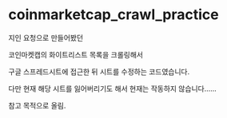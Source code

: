 # coinmarketcap_crawl_practice

지인 요청으로 만들어봤던

코인마켓캡의 화이트리스트 목록을 크롤링해서

구글 스프레드시트에 접근한 뒤 시트를 수정하는 코드였습니다.

다만 현재 해당 시트를 잃어버리기도 해서 현재는 작동하지 않습니다......

참고 목적으로 올림.
